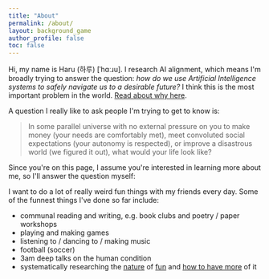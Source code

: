```yaml
---
title: "About"
permalink: /about/
layout: background_game
author_profile: false
toc: false
---
```


Hi, my name is Haru (하루) [ˈhɑːɹu]. I research AI alignment, which means I'm broadly trying to answer the question: *how do we use Artificial Intelligence systems to safely navigate us to a desirable future?* I think this is the most important problem in the world. [Read about why here](/purpose/).

A question I really like to ask people I'm trying to get to know is:

> In some parallel universe with no external 
> pressure on you to make money (your needs are 
> comfortably met), meet convoluted social 
> expectations (your autonomy is respected), or 
> improve a disastrous world (we figured it 
> out), what would your life look like?          

Since you're on this page, I assume you're interested in learning more about me, so I'll answer the question myself:

I want to do a lot of really weird fun things with my friends every day. Some of the funnest things I've done so far include: 

- communal reading and writing, e.g. book clubs and poetry / paper workshops
- playing and making games
- listening to / dancing to / making music
- football (soccer)
- 3am deep talks on the human condition
- systematically researching the [nature](https://people.idsia.ch/~juergen/creativity.html) of [fun](https://www.lesswrong.com/s/d3WgHDBAPYYScp5Em) and [how to have more](/meaning-making/) of it 



